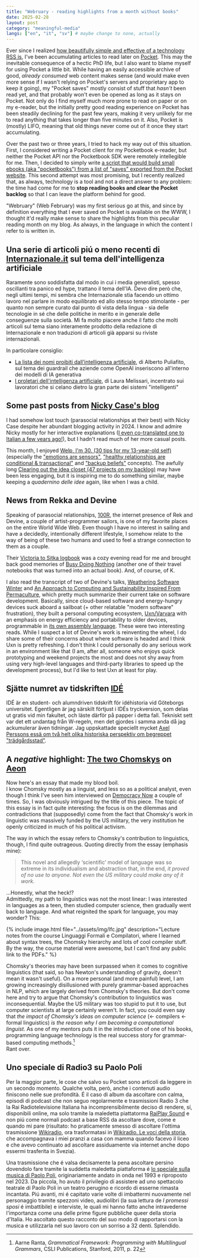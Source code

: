 ```yaml
---
title: "Webruary - reading highlights from a month without books"
date: 2025-02-28
layout: post
category: "meaningful-media"
langs: ["en", "it", "sv"] # maybe change to none, actually
---
```


Ever since I realized [how beautifully simple and effective of a technology RSS is](https://harisont.github.io/l-informatico-di-famiglia/2022/03/05/rss-en.html), I've been accumulating articles to read later on [Pocket](https://getpocket.com).
This may the inevitable consequence of a hectic PhD life, but I also want to blame myself for using Pocket a little bit. 
While having an easily accessible archive of good, _already consumed_ web content makes sense (and would make even more sense if I wasn't relying on Pocket's servers and proprietary app to keep it going), my "Pocket saves" mostly consist of stuff that _hasn't_ been read yet, and that probably won't even be opened as long as it stays on Pocket.
Not only do I find myself much more prone to read on paper or on my e-reader, but the initially pretty good reading experience on Pocket has been steadily declining for the past few years, making it very unlikely for me to read anything that takes longer than five minutes on it.
Also, Pocket is (mostly) LIFO, meaning that old things never come out of it once they start accumulating.

Over the past two or three years, I tried to hack my way out of this situation.
First, I considered writing a Pocket client for my Pocketbook e-reader, but neither the Pocket API nor the Pocketbook SDK were remotely intellegible for me.
Then, I decided to simply write [a script that would build small ebooks (aka "pocketbooks") from a list of "saves" exported from the Pocket website](https://github.com/harisont/pockebooks).
This second attempt was most promising, but I recently realized that, as always, technology is a tool and not a direct answer to any problem: the time had come for me to __stop reading books and clear the Pocket backlog__ so that I can leave the platform behind for good.

"Webruary" (Web February) was my first serious go at this, and since by definition everything that I ever saved on Pocket is available on the WWW, I thought it'd really make sense to share the highlights from this peculiar reading month on my blog.
As always, in the language in which the content I refer to is written in.

## Una serie di articoli piú o meno recenti di [Internazionale.it](https://www.internazionale.it/) sul tema dell'intelligenza artificiale
Raramente sono soddisfatta dal modo in cui i media generalisti, spesso oscillanti tra panico ed hype, trattano il tema dell'IA.
Devo dire però che, negli ultimi tempi, mi sembra che Internazionale stia facendo un ottimo lavoro nel parlare in modo equilibrato ed allo stesso tempo stimolante - per quanto non sempre curato dal punto di vista della lingua - sia delle tecnologie in sé che delle politiche in merito e in generale delle conseguenze sulla società.
Mi fa molto piacere anche il fatto che molti articoli sul tema siano interamente prodotto della redazione di Internazionale e non traduzioni di articoli già apparsi su riviste internazionali.

In particolare consiglio:

- [La lista dei nomi proibiti dall’intelligenza artificiale](https://www.internazionale.it/notizie/alberto-puliafito/2024/12/09/lista-nomi-proibiti-intelligenza-artificiale), di Alberto Puliafito, sul tema dei guardrail che aziende come OpenAI inseriscono all'interno dei modelli di IA generativa
- [I proletari dell'intelligenza artificiale](https://www.internazionale.it/reportage/laura-melissari/2024/08/06/intelligenza-artificiale-lavoratori-sfruttamento), di Laura Melissari, incentrato sui lavoratori che si celano dietro la gran parte dei sistemi "intelligenti"

## Some past posts from [Nicky Case's blog](https://blog.ncase.me/)
I had somehow lost touch (parasocial relationships at their best) with Nicky Case despite her abundant blogging activity in 2024.
I know and admire Nicky mostly for her interactive explanations ([I even co-translated one to Italian a few years ago!](https://harisont.github.io/covid-19/)), but I hadn't read much of her more casual posts.

This month, I enjoyed [ Welp, I'm 30. (30 tips for my 13-year-old self)](https://blog.ncase.me/30/) (especially the ["emotions are sensors"](https://blog.ncase.me/30/#tip_7), ["healthy relationships are conditional & transactional"](https://blog.ncase.me/30/#tip_10) and ["backup beliefs"](https://blog.ncase.me/30/#tip_22) concepts).
The awfully long [Clearing out the idea closet (47 projects on my backlog)](https://blog.ncase.me/backlog/) may have been less engaging, but it is inspiring me to do something similar, maybe keeping a _quadernino delle idee_ again, like when I was a child.

## News from Rekka and Devine
Speaking of parasocial relationships, [100R](https://100r.co/site/home.html), the internet presence of Rek and Devine, a couple of artist-programmer sailors, is one of my favorite places on the entire World Wide Web. 
Even though I have no interest in sailing and have a decidedly, intentionally different lifestyle, I somehow relate to the way of being of these two humans and used to feel a strange connection to them as a couple.

Their [Victoria to Sitka logbook](https://100r.co/site/victoria_to_sitka_logbook.html) was a cozy evening read for me and brought back good memories of [Busy Doing Nothing](https://100r.co/site/busy_doing_nothing.html) (another one of their travel notebooks that was turned into an actual book). 
And, of course, of K.

I also read the transcript of two of Devine's talks, [Weathering Software Winter](https://100r.co/site/weathering_software_winter.html) and [An Approach to Computing and Sustainability Inspired From Permaculture](https://100r.co/site/computing_and_sustainability.html), which pretty much summarize their current take on software development.
Basically, since cloud-based software and energy-hungry devices suck aboard a sailboat (+ other relatable "modern software" frustration), they built a personal computing ecosystem, [Uxn/Varvara](https://100r.co/site/uxn.html) with an emphasis on energy efficiency and portability to older devices, programmable in [its own assembly language](https://wiki.xxiivv.com/site/uxntal.html).
These were two interesting reads. 
While I suspect a lot of Devine's work is reinventing the wheel, I do share some of their concerns about where software is headed and I think Uxn is pretty refreshing.
I don't think I could personally do any serious work in an environment like that (I am, after all, someone who enjoys quick prototyping and weekend projects the most and does not shy away from using very high-level languages and third-party libraries to speed up the development process), but I'd like to test Uxn at least for play.

## Sjätte numret av tidskriften [IDÉ](https://tidskriftenide.com/)
IDÉ är en student- och alumndriven tidskrift för idéhistoria vid Göteborgs universitet.
Egentligen är jag särskilt förtjust i IDÉs tryckversion, som delas ut gratis vid min fakultet, och läste därför på papper i detta fall. 
Tekniskt sett var det ett undantag från W-regeln, men det gjordes i samma anda då jag ackumulerar även tidningar. 
Jag uppskattade speciellt mycket [Axel Perssons essä om två helt olika historiska perspektiv om begreppet "trädgårdsstad"](https://tidskriftenide.com/Axel-Person-Den-foranderliga-tradgardsstaden/).

## A _negative_ highlight: [The two Chomskys](https://aeon.co/essays/an-anthropologist-studies-the-warring-ideas-of-noam-chomsky?utm_source=pocket_shared) on [Aeon](https://aeon.co/)
Now here's an essay that made my blood boil.<br>
I know Chomsky mostly as a linguist, and less so as a political analyst, even though I think I've seen him interviewed on [Democracy Now](https://www.democracynow.org/) a couple of times.
So, I was obviously intrigued by the title of this piece.
The topic of this essay is in fact quite interesting: the focus is on the dilemmas and contradictions that (supposedly) come from the fact that Chomsky's work in linguistic was massively funded by the US military, the very institution he openly criticized in much of his political activism.

The way in which the essay refers to Chomsky's contribution to linguistics, though, I find quite outrageous.
Quoting directly from the essay (emphasis mine):

> This novel and allegedly ‘scientific’ model of language was so extreme in its individualism and abstraction that, in the end, _it proved of no use to anyone. Not even the US military could make any of it work._

...Honestly, what the heck!?<br>
Admittedly, my path to linguistics was not the most linear: I was interested in languages as a teen, then studied computer science, then gradually went back to language. 
And what reignited the spark for language, you may wonder? 
This:

{% include image.html file="../assets/img/lfc.jpg" description="Lecture notes from the course Linguaggi Formali e Compilatori, where I learned about syntax trees, the Chomsky hierarchy and lots of cool compiler stuff. By the way, the course material were awesome, but I can't find any public link to the PDFs." %}

Chomsky's theories may have been surpassed when it comes to cognitive linguistics (that said, so has Newton's understanding of gravity, doesn't mean it wasn't useful).
On a more personal (and more painful) level, I am growing increasingly disillusioned with purely grammar-based approaches in NLP, which are largely derived from Chomsky's theories. 
But don't come here and try to argue that Chomsky's contribution to linguistics was inconsequential.
Maybe the US military was too stupid to put it to use, but computer scientists at large certainly weren't.
In fact, you could even say that _the impact of Chomsky's ideas on computer science_ ($\leftarrow$ compilers $\leftarrow$ formal linguistics) _is the reason why I am becoming a computational linguist_.
As one of my mentors puts it in the introduction of one of his books, programming language technology is the real success story for grammar-based computing methods.[^1]<br>
Rant over.

## Uno speciale di Radio3 su Paolo Poli
Per la maggior parte, le cose che salvo su Pocket sono articoli da leggere in un secondo momento.
Qualche volta, però, anche i contenuti audio finiscono nelle sue profondità.
É il caso di album da ascoltare con calma, episodi di podcast che non seguo regolarmente e trasmissioni Radio 3 che la Rai Radiotelevisione Italiana ha incomprensibilmente deciso di rendere, sí, disponibili online, ma solo tramite la maledetta piattatorma [RaiPlay Sound](https://www.raiplaysound.it/) e non piú come normali podcast a base RSS da ascoltare dove, come e quando mi pare (risultato: ho praticamente smesso di ascoltare l'ottima trasmissione [Wikiradio](https://www.raiplaysound.it/programmi/wikiradio), ora trasformatasi in [Wikiradio. Le voci della storia](https://www.raiplaysound.it/programmi/wikiradiolevocidellastoria), che accompagnava i miei pranzi a casa con mamma quando facevo il liceo e che avevo continuato ad ascoltare assiduamente via internet anche dopo essermi trasferita in Svezia).

Una trasmissione che é valsa decisamente la pena ascoltare persino dovendolo fare tramite la suddetta maledetta piattaforma é [lo speciale sulla musica di Paolo Poli](https://www.raiplaysound.it/audio/2023/01/Gli-speciali-di-Radio3-del-21012023-877a821c-d425-4c7b-bfde-ee25276efacb.html?wt_mc=2.social.fb.radio3_specialiradio3.&wt), originariamente andato in onda nel 1993 e riproposto nel 2023.
Da piccola, ho avuto il privilegio di assistere ad uno spettacolo teatrale di Paolo Poli in un teatro perugino e ricordo di esserne rimasta incantata.
Piú avanti, mi é capitato varie volte di imbattermi nuovamente nel personaggio tramite spezzoni video, audiolibri (la sua lettura de _I promessi sposi_ é imbattibile) e interviste, le quali mi hanno fatto anche intravederne l'importanza come una delle prime figure pubbliche queer della storia d'Italia. 
Ho ascoltato questo racconto del suo modo di rapportarsi con la musica e utilizzarla nel suo lavoro con un sorriso a 32 denti.
Splendido.

[^1]: Aarne Ranta, _Grammatical Framework: Programming with Multilingual Grammars_, CSLI Publications, Stanford, 2011, p. 22
